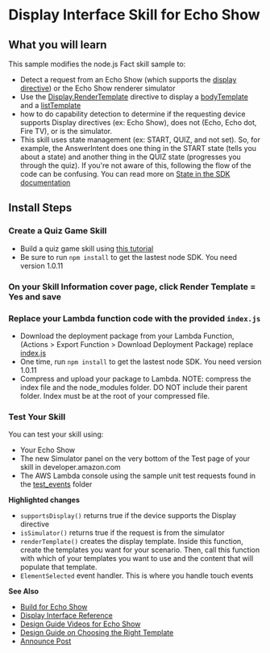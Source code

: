 # Display Interface Skill for Echo Show

## What you will learn
This sample modifies the node.js Fact skill sample to:
- Detect a request from an Echo Show (which supports the [display directive](https://developer.amazon.com/public/solutions/alexa/alexa-skills-kit/docs/display-interface-reference)) or the Echo Show renderer simulator
- Use the [Display.RenderTemplate](https://developer.amazon.com/public/solutions/alexa/alexa-skills-kit/docs/display-interface-reference#form-of-the-displayrendertemplate-directive) directive to display a [bodyTemplate](https://developer.amazon.com/public/solutions/alexa/alexa-skills-kit/docs/display-interface-reference#bodytemplate1) and a [listTemplate](https://developer.amazon.com/public/solutions/alexa/alexa-skills-kit/docs/display-interface-reference#listtemplate1)
- how to do capability detection to determine if the requesting device supports Display directives (ex: Echo Show), does not (Echo, Echo dot, Fire TV), or is the simulator.
- This skill uses state management (ex: START, QUIZ, and not set). So, for example, the AnswerIntent does one thing in the START state (tells you about a state) and another thing in the QUIZ state (progresses you through the quiz). If you're not aware of this, following the flow of the code can be confusing. You can read more on [State in the SDK documentation](https://github.com/alexa/alexa-skills-kit-sdk-for-nodejs#making-skill-state-management-simpler)

## Install Steps
### Create a Quiz Game Skill

 * Build a quiz game skill using [this tutorial](https://github.com/alexa/skill-sample-nodejs-quiz-game)
 * Be sure to run ```npm install``` to get the lastest node SDK. You need version 1.0.11

### On your Skill Information cover page, click Render Template = Yes and save

### Replace your Lambda function code with the provided ```index.js```

 * Download the deployment package from your Lambda Function, (Actions > Export Function > Download Deployment Package) replace [index.js](index.js)
 * One time, run ```npm install``` to get the lastest node SDK. You need version 1.0.11
 * Compress and upload your package to Lambda. NOTE: compress the index file and the node_modules folder. DO NOT include their parent folder. Index must be at the root of your compressed file.


### Test Your Skill
  You can test your skill using:

  - Your Echo Show
  - The new Simulator panel on the very bottom of the Test page of your skill in developer.amazon.com
  - The AWS Lambda console using the sample unit test requests found in the [test_events](test_events) folder

**Highlighted changes**

- ```supportsDisplay()``` returns true if the device supports the Display directive
- ```isSimulator()``` returns true if the request is from the simulator
- ```renderTemplate()``` creates the display template. Inside this function, create the templates you want for your scenario. Then, call this function with which of your templates you want to use and the content that will populate that template.
- ```ElementSelected``` event handler. This is where you handle touch events

**See Also**
- [Build for Echo Show](https://developer.amazon.com/public/solutions/alexa/alexa-skills-kit/docs/build-skills-for-echo-show)
- [Display Interface Reference](https://developer.amazon.com/public/solutions/alexa/alexa-skills-kit/docs/display-interface-reference)
- [Design Guide Videos for Echo Show](https://developer.amazon.com/designing-for-voice/what-alexa-says/)
- [Design Guide on Choosing the Right Template](https://developer.amazon.com/designing-for-voice/what-alexa-says/#choose-the-right-template-on-echo-show)
- [Announce Post](https://developer.amazon.com/blogs/alexa/post/50d2ed06-6a81-415c-a842-b335c7f967df/build-skills-for-echo-show-new-alexa-skills-kit-features-for-display-and-video-interfaces)
